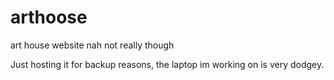 # arthoose
art house website nah not really though

Just hosting it for backup reasons, the laptop im working on is very dodgey.
